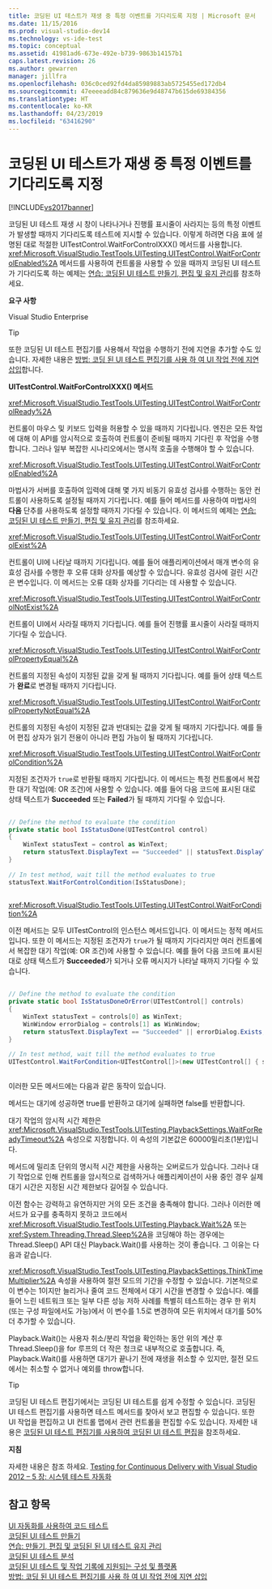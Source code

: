 ```yaml
---
title: 코딩된 UI 테스트가 재생 중 특정 이벤트를 기다리도록 지정 | Microsoft 문서
ms.date: 11/15/2016
ms.prod: visual-studio-dev14
ms.technology: vs-ide-test
ms.topic: conceptual
ms.assetid: 41981ad6-673e-492e-b739-9863b14157b1
caps.latest.revision: 26
ms.author: gewarren
manager: jillfra
ms.openlocfilehash: 036c0ced92fd4da85989883ab5725455ed172db4
ms.sourcegitcommit: 47eeeeadd84c879636e9d48747b615de69384356
ms.translationtype: HT
ms.contentlocale: ko-KR
ms.lasthandoff: 04/23/2019
ms.locfileid: "63416290"
---
```

# <a name="making-coded-ui-tests-wait-for-specific-events-during-playback"></a>코딩된 UI 테스트가 재생 중 특정 이벤트를 기다리도록 지정
[!INCLUDE[vs2017banner](../includes/vs2017banner.md)]

코딩된 UI 테스트 재생 시 창이 나타나거나 진행률 표시줄이 사라지는 등의 특정 이벤트가 발생할 때까지 기다리도록 테스트에 지시할 수 있습니다. 이렇게 하려면 다음 표에 설명된 대로 적절한 UITestControl.WaitForControlXXX() 메서드를 사용합니다. <xref:Microsoft.VisualStudio.TestTools.UITesting.UITestControl.WaitForControlEnabled%2A> 메서드를 사용하여 컨트롤을 사용할 수 있을 때까지 코딩된 UI 테스트가 기다리도록 하는 예제는 [연습: 코딩된 UI 테스트 만들기, 편집 및 유지 관리](../test/walkthrough-creating-editing-and-maintaining-a-coded-ui-test.md)를 참조하세요.  
  
 **요구 사항**  
  
 Visual Studio Enterprise  
  
> [!TIP]
> 또한 코딩된 UI 테스트 편집기를 사용해서 작업을 수행하기 전에 지연을 추가할 수도 있습니다. 자세한 내용은 [방법: 코딩 된 UI 테스트 편집기를 사용 하 여 UI 작업 전에 지연 삽입](http://msdn.microsoft.com/library/509f8ef7-e105-4049-b11b-d64549e055b0)합니다.  
  
 **UITestControl.WaitForControlXXX() 메서드**  
  
 <xref:Microsoft.VisualStudio.TestTools.UITesting.UITestControl.WaitForControlReady%2A>  
  
 컨트롤이 마우스 및 키보드 입력을 허용할 수 있을 때까지 기다립니다. 엔진은 모든 작업에 대해 이 API를 암시적으로 호출하여 컨트롤이 준비될 때까지 기다린 후 작업을 수행합니다. 그러나 일부 복잡한 시나리오에서는 명시적 호출을 수행해야 할 수 있습니다.  
  
 <xref:Microsoft.VisualStudio.TestTools.UITesting.UITestControl.WaitForControlEnabled%2A>  
  
 마법사가 서버를 호출하여 입력에 대해 몇 가지 비동기 유효성 검사를 수행하는 동안 컨트롤이 사용하도록 설정될 때까지 기다립니다. 예를 들어 메서드를 사용하여 마법사의 **다음** 단추를 사용하도록 설정할 때까지 기다릴 수 있습니다. 이 메서드의 예제는 [연습: 코딩된 UI 테스트 만들기, 편집 및 유지 관리](../test/walkthrough-creating-editing-and-maintaining-a-coded-ui-test.md)를 참조하세요.  
  
 <xref:Microsoft.VisualStudio.TestTools.UITesting.UITestControl.WaitForControlExist%2A>  
  
 컨트롤이 UI에 나타날 때까지 기다립니다. 예를 들어 애플리케이션에서 매개 변수의 유효성 검사를 수행한 후 오류 대화 상자를 예상할 수 있습니다. 유효성 검사에 걸린 시간은 변수입니다. 이 메서드는 오류 대화 상자를 기다리는 데 사용할 수 있습니다.  
  
 <xref:Microsoft.VisualStudio.TestTools.UITesting.UITestControl.WaitForControlNotExist%2A>  
  
 컨트롤이 UI에서 사라질 때까지 기다립니다. 예를 들어 진행률 표시줄이 사라질 때까지 기다릴 수 있습니다.  
  
 <xref:Microsoft.VisualStudio.TestTools.UITesting.UITestControl.WaitForControlPropertyEqual%2A>  
  
 컨트롤의 지정된 속성이 지정된 값을 갖게 될 때까지 기다립니다. 예를 들어 상태 텍스트가 **완료**로 변경될 때까지 기다립니다.  
  
 <xref:Microsoft.VisualStudio.TestTools.UITesting.UITestControl.WaitForControlPropertyNotEqual%2A>  
  
 컨트롤의 지정된 속성이 지정된 값과 반대되는 값을 갖게 될 때까지 기다립니다. 예를 들어 편집 상자가 읽기 전용이 아니라 편집 가능이 될 때까지 기다립니다.  
  
 <xref:Microsoft.VisualStudio.TestTools.UITesting.UITestControl.WaitForControlCondition%2A>  
  
 지정된 조건자가 `true`로 반환될 때까지 기다립니다. 이 메서드는 특정 컨트롤에서 복잡한 대기 작업(예: OR 조건)에 사용할 수 있습니다. 예를 들어 다음 코드에 표시된 대로 상태 텍스트가 **Succeeded** 또는 **Failed**가 될 때까지 기다릴 수 있습니다.  
  
```csharp  
  
// Define the method to evaluate the condition   
private static bool IsStatusDone(UITestControl control)   
{   
    WinText statusText = control as WinText;   
    return statusText.DisplayText == "Succeeded" || statusText.DisplayText == "Failed";   
}   
  
// In test method, wait till the method evaluates to true   
statusText.WaitForControlCondition(IsStatusDone);  
  
```  
  
 <xref:Microsoft.VisualStudio.TestTools.UITesting.UITestControl.WaitForCondition%2A>  
  
 이전 메서드는 모두 UITestControl의 인스턴스 메서드입니다. 이 메서드는 정적 메서드입니다. 또한 이 메서드는 지정된 조건자가 `true`가 될 때까지 기다리지만 여러 컨트롤에서 복잡한 대기 작업(예: OR 조건)에 사용할 수 있습니다. 예를 들어 다음 코드에 표시된 대로 상태 텍스트가 **Succeeded**가 되거나 오류 메시지가 나타날 때까지 기다릴 수 있습니다.  
  
```csharp  
  
// Define the method to evaluate the condition   
private static bool IsStatusDoneOrError(UITestControl[] controls)   
{   
    WinText statusText = controls[0] as WinText;   
    WinWindow errorDialog = controls[1] as WinWindow;   
    return statusText.DisplayText == "Succeeded" || errorDialog.Exists;   
}   
  
// In test method, wait till the method evaluates to true   
UITestControl.WaitForCondition<UITestControl[]>(new UITestControl[] { statusText, errorDialog }, IsStatusDoneOrError);  
  
```  
  
 이러한 모든 메서드에는 다음과 같은 동작이 있습니다.  
  
 메서드는 대기에 성공하면 true를 반환하고 대기에 실패하면 false를 반환합니다.  
  
 대기 작업의 암시적 시간 제한은 <xref:Microsoft.VisualStudio.TestTools.UITesting.PlaybackSettings.WaitForReadyTimeout%2A> 속성으로 지정합니다. 이 속성의 기본값은 60000밀리초(1분)입니다.  
  
 메서드에 밀리초 단위의 명시적 시간 제한을 사용하는 오버로드가 있습니다. 그러나 대기 작업으로 인해 컨트롤을 암시적으로 검색하거나 애플리케이션이 사용 중인 경우 실제 대기 시간은 지정된 시간 제한보다 길어질 수 있습니다.  
  
 이전 함수는 강력하고 유연하지만 거의 모든 조건을 충족해야 합니다. 그러나 이러한 메서드가 요구를 충족하지 못하고 코드에서 <xref:Microsoft.VisualStudio.TestTools.UITesting.Playback.Wait%2A> 또는 <xref:System.Threading.Thread.Sleep%2A>을 코딩해야 하는 경우에는 Thread.Sleep() API 대신 Playback.Wait()를 사용하는 것이 좋습니다. 그 이유는 다음과 같습니다.  
  
 <xref:Microsoft.VisualStudio.TestTools.UITesting.PlaybackSettings.ThinkTimeMultiplier%2A> 속성을 사용하여 절전 모드의 기간을 수정할 수 있습니다. 기본적으로 이 변수는 1이지만 늘리거나 줄여 코드 전체에서 대기 시간을 변경할 수 있습니다. 예를 들어 느린 네트워크 또는 일부 다른 성능 저하 사례를 특별히 테스트하는 경우 한 위치(또는 구성 파일에서도 가능)에서 이 변수를 1.5로 변경하여 모든 위치에서 대기를 50% 더 추가할 수 있습니다.  
  
 Playback.Wait()는 사용자 취소/분리 작업을 확인하는 동안 위의 계산 후 Thread.Sleep()을 for 루프의 더 작은 청크로 내부적으로 호출합니다. 즉, Playback.Wait()를 사용하면 대기가 끝나기 전에 재생을 취소할 수 있지만, 절전 모드에서는 취소할 수 없거나 예외를 throw합니다.  
  
> [!TIP]
> 코딩된 UI 테스트 편집기에서는 코딩된 UI 테스트를 쉽게 수정할 수 있습니다. 코딩된 UI 테스트 편집기를 사용하면 테스트 메서드를 찾아서 보고 편집할 수 있습니다. 또한 UI 작업을 편집하고 UI 컨트롤 맵에서 관련 컨트롤을 편집할 수도 있습니다. 자세한 내용은 [코딩된 UI 테스트 편집기를 사용하여 코딩된 UI 테스트 편집](../test/editing-coded-ui-tests-using-the-coded-ui-test-editor.md)을 참조하세요.  
  
 **지침**  
  
 자세한 내용은 참조 하세요. [Testing for Continuous Delivery with Visual Studio 2012 – 5 장: 시스템 테스트 자동화](http://go.microsoft.com/fwlink/?LinkID=255196)  
  
## <a name="see-also"></a>참고 항목  
 [UI 자동화를 사용하여 코드 테스트](../test/use-ui-automation-to-test-your-code.md)   
 [코딩된 UI 테스트 만들기](../test/use-ui-automation-to-test-your-code.md#VerifyingCodeUsingCUITCreate)   
 [연습: 만들기, 편집 및 코딩된 된 UI 테스트 유지 관리](../test/walkthrough-creating-editing-and-maintaining-a-coded-ui-test.md)   
 [코딩된 UI 테스트 분석](../test/anatomy-of-a-coded-ui-test.md)   
 [코딩된 UI 테스트 및 작업 기록에 지원되는 구성 및 플랫폼](../test/supported-configurations-and-platforms-for-coded-ui-tests-and-action-recordings.md)   
 [방법: 코딩 된 UI 테스트 편집기를 사용 하 여 UI 작업 전에 지연 삽입](http://msdn.microsoft.com/library/509f8ef7-e105-4049-b11b-d64549e055b0)
